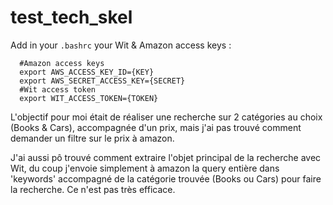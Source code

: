 # test_tech_skel

Add in your `.bashrc` your Wit & Amazon access keys :
```
  #Amazon access keys
  export AWS_ACCESS_KEY_ID={KEY}
  export AWS_SECRET_ACCESS_KEY={SECRET}
  #Wit access token
  export WIT_ACCESS_TOKEN={TOKEN}
```

L'objectif pour moi était de réaliser une recherche sur 2 catégories au choix (Books & Cars), accompagnée d'un prix, mais j'ai pas trouvé comment demander un filtre sur le prix à amazon.

J'ai aussi pô trouvé comment extraire l'objet principal de la recherche avec Wit, du coup j'envoie simplement à amazon la query entière dans 'keywords' accompagné de la catégorie trouvée (Books ou Cars) pour faire la recherche. Ce n'est pas très efficace.

